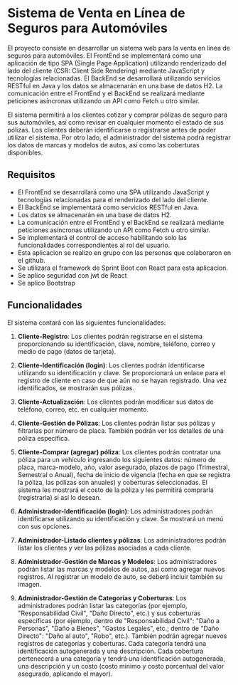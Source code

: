 # Sistema de Venta en Línea de Seguros para Automóviles

El proyecto consiste en desarrollar un sistema web para la venta en línea de seguros para automóviles. El FrontEnd se implementará como una aplicación de tipo SPA (Single Page Application) utilizando renderizado del lado del cliente (CSR: Client Side Rendering) mediante JavaScript y tecnologías relacionadas. El BackEnd se desarrollará utilizando servicios RESTful en Java y los datos se almacenarán en una base de datos H2. La comunicación entre el FrontEnd y el BackEnd se realizará mediante peticiones asíncronas utilizando un API como Fetch u otro similar.

El sistema permitirá a los clientes cotizar y comprar pólizas de seguro para sus automóviles, así como revisar en cualquier momento el estado de sus pólizas. Los clientes deberán identificarse o registrarse antes de poder utilizar el sistema. Por otro lado, el administrador del sistema podrá registrar los datos de marcas y modelos de autos, así como las coberturas disponibles.

## Requisitos

- El FrontEnd se desarrollará como una SPA utilizando JavaScript y tecnologías relacionadas para el renderizado del lado del cliente.
- El BackEnd se implementará como servicios RESTful en Java.
- Los datos se almacenarán en una base de datos H2.
- La comunicación entre el FrontEnd y el BackEnd se realizará mediante peticiones asíncronas utilizando un API como Fetch u otro similar.
- Se implementará el control de acceso habilitando solo las funcionalidades correspondientes al rol del usuario.
- Esta aplicacion se realizo en grupo con las personas que colaboraron en el github.
- Se utilizara el framework de Sprint Boot con React para esta aplicacion.
- Se aplico seguridad con jwt de React
- Se aplico Bootstrap

## Funcionalidades

El sistema contará con las siguientes funcionalidades:

1. **Cliente-Registro**: Los clientes podrán registrarse en el sistema proporcionando su identificación, clave, nombre, teléfono, correo y medio de pago (datos de tarjeta).

2. **Cliente-Identificación (login)**: Los clientes podrán identificarse utilizando su identificación y clave. Se proporcionará un enlace para el registro de cliente en caso de que aún no se hayan registrado. Una vez identificados, se mostrarán sus pólizas.

3. **Cliente-Actualización**: Los clientes podrán modificar sus datos de teléfono, correo, etc. en cualquier momento.

4. **Cliente-Gestión de Pólizas**: Los clientes podrán listar sus pólizas y filtrarlas por número de placa. También podrán ver los detalles de una póliza específica.

5. **Cliente-Comprar (agregar) póliza**: Los clientes podrán contratar una póliza para un vehículo ingresando los siguientes datos: número de placa, marca-modelo, año, valor asegurado, plazos de pago (Trimestral, Semestral o Anual), fecha de inicio de vigencia (fecha en que se registra la póliza, las pólizas son anuales) y coberturas seleccionadas. El sistema les mostrará el costo de la póliza y les permitirá comprarla (registrarla) si así lo desean.

6. **Administrador-Identificación (login)**: Los administradores podrán identificarse utilizando su identificación y clave. Se mostrará un menú con sus opciones.

7. **Administrador-Listado clientes y pólizas**: Los administradores podrán listar los clientes y ver las pólizas asociadas a cada cliente.

8. **Administrador-Gestión de Marcas y Modelos**: Los administradores podrán listar las marcas y modelos de autos, así como agregar nuevos registros. Al registrar un modelo de auto, se deberá incluir también su imagen.

9. **Administrador-Gestión de Categorías y Coberturas**: Los administradores podrán listar las categorías (por ejemplo, "Responsabilidad Civil", "Daño Directo", etc.) y sus coberturas específicas (por ejemplo, dentro de "Responsabilidad Civil": "Daño a Personas", "Daño a Bienes", "Gastos Legales", etc.; dentro de "Daño Directo": "Daño al auto", "Robo", etc.). También podrán agregar nuevos registros de categorías y coberturas. Cada categoría tendrá una identificación autogenerada y una descripción. Cada cobertura pertenecerá a una categoría y tendrá una identificación autogenerada, una descripción y un costo (costo mínimo y costo porcentual del valor asegurado, aplicando el mayor).

